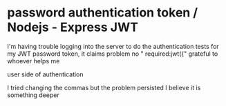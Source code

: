 
# password authentication token / Nodejs - Express JWT

I'm having trouble logging into the server to do the authentication tests for my JWT password token, it claims problem
no " required:jwt({"
grateful to whoever helps me


user side of authentication

I tried changing the commas but the problem persisted I believe it is something deeper

        